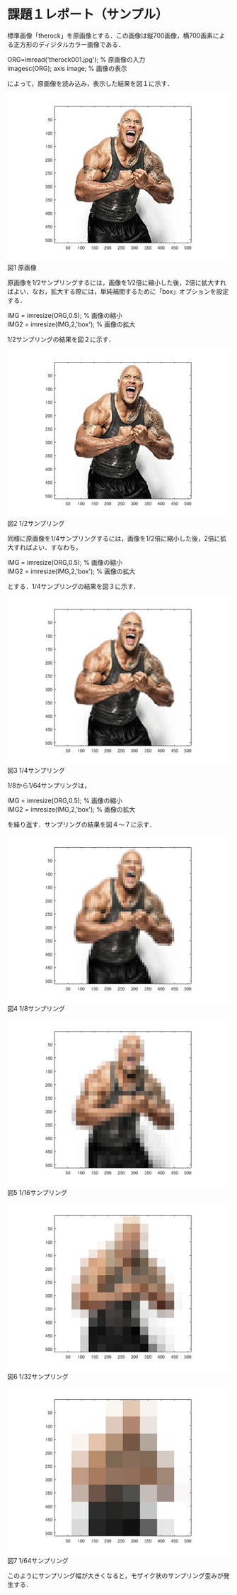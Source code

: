 # 課題１レポート（サンプル）

標準画像「therock」を原画像とする．この画像は縦700画像，横700画素による正方形のディジタルカラー画像である．

ORG=imread('therock001.jpg'); % 原画像の入力  
imagesc(ORG); axis image; % 画像の表示

によって，原画像を読み込み，表示した結果を図１に示す．

![原画像](https://raw.githubusercontent.com/09ne028koya/lecture_image_processing/master/image/001.png)  
図1 原画像

原画像を1/2サンプリングするには，画像を1/2倍に縮小した後，2倍に拡大すればよい．なお，拡大する際には，単純補間するために「box」オプションを設定する．

IMG = imresize(ORG,0.5); % 画像の縮小  
IMG2 = imresize(IMG,2,'box'); % 画像の拡大

1/2サンプリングの結果を図２に示す．

![原画像](https://raw.githubusercontent.com/09ne028koya/lecture_image_processing/master/image/002.png)  
図2 1/2サンプリング

同様に原画像を1/4サンプリングするには，画像を1/2倍に縮小した後，2倍に拡大すればよい．すなわち，

IMG = imresize(ORG,0.5); % 画像の縮小  
IMG2 = imresize(IMG,2,'box'); % 画像の拡大

とする．1/4サンプリングの結果を図３に示す．

![原画像](https://raw.githubusercontent.com/09ne028koya/lecture_image_processing/master/image/003.png)  
図3 1/4サンプリング

1/8から1/64サンプリングは，

IMG = imresize(ORG,0.5); % 画像の縮小  
IMG2 = imresize(IMG,2,'box'); % 画像の拡大

を繰り返す．サンプリングの結果を図４～７に示す．

![原画像](https://raw.githubusercontent.com/09ne028koya/lecture_image_processing/master/image/004.png)  
図4 1/8サンプリング

![原画像](https://raw.githubusercontent.com/09ne028koya/lecture_image_processing/master/image/005.png)  
図5 1/16サンプリング

![原画像](https://raw.githubusercontent.com/09ne028koya/lecture_image_processing/master/image/006.png)  
図6 1/32サンプリング

![原画像](https://raw.githubusercontent.com/09ne028koya/lecture_image_processing/master/image/007.png)  
図7 1/64サンプリング

このようにサンプリング幅が大きくなると，モザイク状のサンプリング歪みが発生する．
